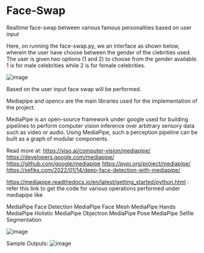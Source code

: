 # Face-Swap
Realtime face-swap between various famous personalities based on user input

Here, on running the face-swap.py, we an interface as shown below, wherein the user have choose between the gender of the clebrities used.
The user is given two options (1 and 2) to choose from the gender available. 1 is for male celebrities while 2 is for female celebrities.

![image](https://github.com/AkhilJx/Face-Swap/assets/78065413/2360f2a0-25ab-4c54-97e0-4bdcbaf9e823)

Based on the user input face swap will be performed.


Mediapipe and opencv are the main libraries used for the implementation of the project.

MediaPipe is an open-source framework under google used for building pipelines to perform computer vision inference over arbitrary sensory data such as video or audio. Using MediaPipe, such a perception pipeline can be built as a graph of modular components.

Read more at: https://viso.ai/computer-vision/mediapipe/
              https://developers.google.com/mediapipe/
              https://github.com/google/mediapipe
              https://pypi.org/project/mediapipe/
              https://sefiks.com/2022/01/14/deep-face-detection-with-mediapipe/              

https://mediapipe.readthedocs.io/en/latest/getting_started/python.html :  refer this link to get the code for various operations performed under mediapipe like 

MediaPipe Face Detection
MediaPipe Face Mesh
MediaPipe Hands
MediaPipe Holistic
MediaPipe Objectron
MediaPipe Pose
MediaPipe Selfie Segmentation

![image](https://github.com/AkhilJx/Face-Swap/assets/78065413/6155381e-c1fa-4dfb-9ff4-f922c5c95d9d)

Sample Outputs:
![image](https://github.com/AkhilJx/Face-Swap/assets/78065413/63570314-789a-46f5-863a-37102a2f376e)







